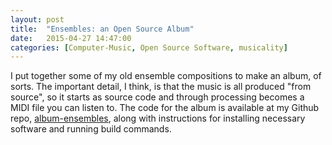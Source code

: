 ```yaml
---
layout: post
title:  "Ensembles: an Open Source Album"
date:   2015-04-27 14:47:00
categories: [Computer-Music, Open Source Software, musicality]
---
```


I put together some of my old ensemble compositions to make an album, of sorts. The important detail, I think, is that the music is all produced "from source", so it starts as source code and through processing becomes a MIDI file you can listen to. The code for the album is available at my Github repo, [album-ensembles](https://github.com/jamestunnell/album-ensembles), along with instructions for installing necessary software and running build commands.
